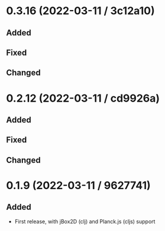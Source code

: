 # 0.3.16 (2022-03-11 / 3c12a10)

## Added

## Fixed

## Changed

# 0.2.12 (2022-03-11 / cd9926a)

## Added

## Fixed

## Changed

# 0.1.9 (2022-03-11 / 9627741)

## Added

- First release, with jBox2D (clj) and Planck.js (cljs) support